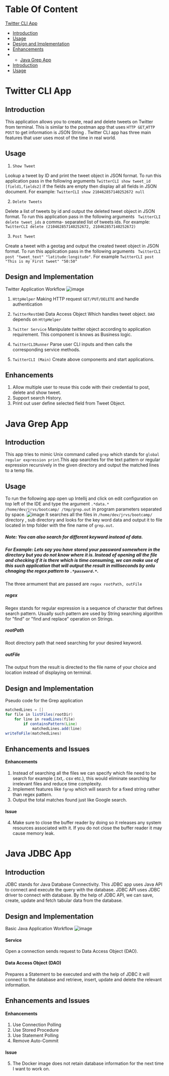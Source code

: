 # Table Of Content
[Twitter CLI App](#twitter-cli-app)
  * [Introduction](#introduction)
  * [Usage](#usage)
  * [Design and Implementation](#design-and-implementation)
  * [Enhancements](#enhancements)
  * - [Java Grep App](#java-grep-app)
  * [Introduction](#introduction-1)
  * [Usage](#usage-1)
# Twitter CLI App
  ## Introduction
  This application allows you to create, read and delete tweets on Twitter from terminal. This is similar to the postman app that uses `HTTP GET`,`HTTP POST`  to get information is JSON String . Twitter CLI app has three main features that user uses most of the time in real world. 
  ## Usage
  1. `Show Tweet`
 
  Lookup a tweet by ID and print the tweet object in JSON format. To run this application pass in the following arguments `TwitterCLI show tweet_id [field1,fields2]` if the fields are empty then display all all fields in JSON document. For example: `TwitterCLI show 210462857140252672 null`
  
  2. `Delete Tweets`
	
 Delete a list of tweets by id and output the deleted tweet object in JSON format. To run this application pass in the following arguments ` TwitterCLI delete tweet_ids` a comma- separated list of tweets ids. For example: ` TwitterCLI delete (210462857140252672, 210462857140252672)`

 3.   `Post Tweet`

Create a tweet with a geotag and output the created tweet object in JSON format. To run this application pass in the following arguments ` TwitterCLI post "tweet_text" "latitude:longitude"`. For example `TwitterCLI post "This is my First tweet" "50:50"`

## Design and Implementation
  Twitter Application Workflow
  ![image](https://user-images.githubusercontent.com/51926543/61077272-07347b00-a3ec-11e9-91b2-7b22d6aa5388.png)

1. `HttpHelper` 
Making HTTP request `GET/PUT/DELETE` and handle authentication

2. `TwitterRestDAO`
Data Access Object Which handles tweet object. `DAO` depends on `HttpHelper`

3. `Twitter Service`
Manipulate twitter object according to application requirement. This component is knows as Business logic.

4. `TwitterCLIRunner`
Parse user CLI inputs and then calls the corresponding service methods.

5. `TwitterCLI (Main)`
Create above components and start applications.
  ## Enhancements 
  1. Allow multiple user to reuse this code with their credential to post, delete and show tweet.
  2. Support search History.
  3.  Print out user define selected field from Tweet Object.


# Java Grep App
  ## Introduction
  This app tries to mimic Unix command called `grep` which stands for `global regular expression print`.This app searches for the text pattern or regular expression recursively in the given directory and output the matched  lines to a temp file.
  ## Usage
  To run the following app open up Intellij and click on edit configuration on top left of the IDE and type the argument `.*data.* /home/dev/jrvs/bootcamp/ /tmp/grep.out` in program parameters separated by space.
  ![image](https://user-images.githubusercontent.com/51926543/60534768-90eb9680-9cd0-11e9-839b-b329ef2b90ba.png)
  It searches all the files in `/home/dev/jrvs/bootcamp/`  directory , sub directory and looks for the key word data and output it to file located in tmp folder with the fine name of `grep.out`.
  ##### Note: You can also search for different keyword instead of data.
  ##### For Example: Lets say you have stored your password somewhere in the directory but you do not know where it is. Instead of opening all the file and checking if it is there which is time consuming, we can make use of this such application that will output the result in milliseconds by onlu chnaging the regex pattern to `.*password.*`.
The three armument that are passed are `regex rootPath, outFile`
##### regex
Regex stands for regular expression is a sequence of character that defines search pattern. Usually such pattern are used by String searching algorithm  for "find" or "find and replace" operation on Strings.
##### rootPath
Root directory path that need searching for your desired keyword.
##### outFile
The output from the result is directed to the file name of your choice and location instead of displaying on terminal.
  
  ## Design and Implementation
  Pseudo code for the Grep application
  ```java
  matchedLines = []
  for file in listFiles(rootDir)
	  for line in readLines(file)
		  if containsPattern(Line)
			  matchedLines.add(line)
  writeToFile(matchedLines)
  ```
  ## Enhancements and Issues
  #### Enhancements
  1. Instead of searching all the files we can specify which file need to be search for example (.txt,. csv etc.), this would eliminate searching for irrelevant files and reduce time complexity.
  2. Implement features like `fgrep` which will search for a fixed string rather than regex pattern. 
  3.  Output the total matches found just like Google search.
  #### Issue
  4. Make sure to close the buffer reader by doing so it releases any system resources associated with it.  If you do not close the buffer reader it may cause memory leak.
  
  # Java JDBC App
  ## Introduction
  JDBC stands for Java Database Connectivity. This JDBC app uses Java API to connect and execute the query with the database. JDBC API uses JDBC driver to connect with database. By the help of JDBC API, we can save, create, update and fetch tabular data from the database.
  ## Design and Implementation
  
  
  Basic Java Application Workflow
 ![image](https://user-images.githubusercontent.com/51926543/61073755-1b747a00-a3e4-11e9-8f17-6b8c654e9579.png)
#### Service
Open a connection sends request to Data Access Object (DAO).
#### Data Access Object (DAO)
Prepares a Statement to be executed  and with the help of JDBC it will connect to the database and retrieve, insert, update and delete the relevant information.
  ## Enhancements and Issues
   #### Enhancements
  1. Use Connection Polling
  2. Use Stored Procedure
  3. Use Statement Polling
  4. Remove Auto-Commit 
  #### Issue
  5. The Docker image does not retain database information for the next time I want to work on.  
  

<!--stackedit_data:
eyJoaXN0b3J5IjpbMTIwNjUzOTA3NSwxMjUzNTk4ODk4LC03NT
E4MjMyMzcsLTEzNTczMTQzNTMsMTcxMjM3MjQ3MSwtMTIyNjk4
OTM5MywtNjkyMjk1OTg5LDEwMTcxMTA5NjYsNTM2MDk0NjEsLT
Y0NzI5NDk5NiwtMTYwMTA1Njg2OCwtMTc2NDUyODc2LC03MzQ0
Njk0MjIsMTU4NzgxNTk2MSwtMTg0NDc1MzQyMiwtNTM4NDU5ND
Q4LC0xNjYyOTMzNTIsNzY1OTAxNzkwLDE1MDY3ODI3NDIsLTY4
MzAyMzMyXX0=
-->